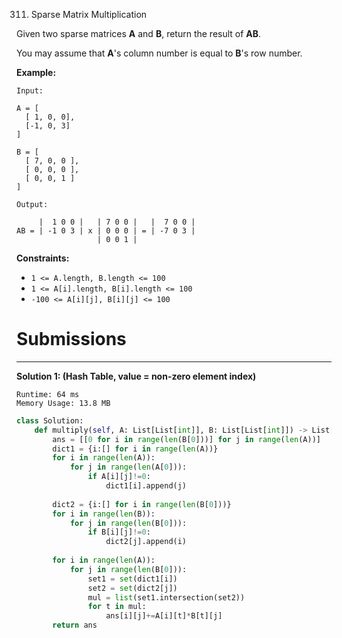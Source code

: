 311. Sparse Matrix Multiplication

Given two sparse matrices **A** and **B**, return the result of **AB**.

You may assume that **A**'s column number is equal to **B**'s row number.

**Example:**
```
Input:

A = [
  [ 1, 0, 0],
  [-1, 0, 3]
]

B = [
  [ 7, 0, 0 ],
  [ 0, 0, 0 ],
  [ 0, 0, 1 ]
]

Output:

     |  1 0 0 |   | 7 0 0 |   |  7 0 0 |
AB = | -1 0 3 | x | 0 0 0 | = | -7 0 3 |
                  | 0 0 1 |
```

**Constraints:**

* `1 <= A.length, B.length <= 100`
* `1 <= A[i].length, B[i].length <= 100`
* `-100 <= A[i][j], B[i][j] <= 100`

# Submissions
---
**Solution 1: (Hash Table, value = non-zero element index)**
```
Runtime: 64 ms
Memory Usage: 13.8 MB
```
```python
class Solution:
    def multiply(self, A: List[List[int]], B: List[List[int]]) -> List[List[int]]:
        ans = [[0 for i in range(len(B[0]))] for j in range(len(A))]
        dict1 = {i:[] for i in range(len(A))}
        for i in range(len(A)):
            for j in range(len(A[0])):
                if A[i][j]!=0:
                    dict1[i].append(j)
                    
        dict2 = {i:[] for i in range(len(B[0]))}
        for i in range(len(B)):
            for j in range(len(B[0])):
                if B[i][j]!=0:
                    dict2[j].append(i)
        
        for i in range(len(A)):
            for j in range(len(B[0])):
                set1 = set(dict1[i])
                set2 = set(dict2[j])
                mul = list(set1.intersection(set2))                
                for t in mul:
                    ans[i][j]+=A[i][t]*B[t][j]
        return ans
```
